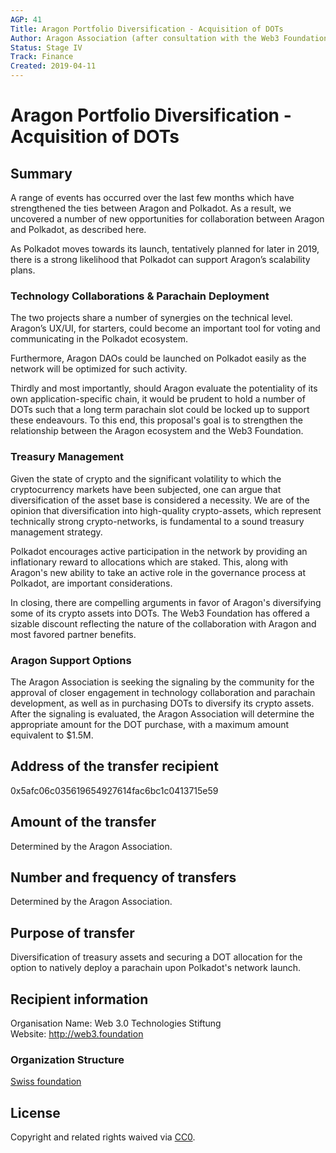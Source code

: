 ```yaml
---
AGP: 41
Title: Aragon Portfolio Diversification - Acquisition of DOTs
Author: Aragon Association (after consultation with the Web3 Foundation)
Status: Stage IV
Track: Finance
Created: 2019-04-11
---
```


# Aragon Portfolio Diversification - Acquisition of DOTs

## Summary
A range of events has occurred over the last few months which have strengthened the ties between Aragon and Polkadot. As a result, we uncovered a number of new opportunities for collaboration between Aragon and Polkadot, as described here.

As Polkadot moves towards its launch, tentatively planned for later in 2019, there is a strong likelihood that Polkadot can support Aragon’s scalability plans.

### Technology Collaborations & Parachain Deployment
The two projects share a number of synergies on the technical level. Aragon’s UX/UI, for starters, could become an important tool for voting and communicating in the Polkadot ecosystem. 

Furthermore, Aragon DAOs could be launched on Polkadot easily as the network will be optimized for such activity.

Thirdly and most importantly, should Aragon evaluate the potentiality of its own application-specific chain, it would be prudent to hold a number of DOTs such that a long term parachain slot could be locked up to support these endeavours.
To this end, this proposal's goal is to strengthen the relationship between the Aragon ecosystem and the Web3 Foundation.

### Treasury Management
Given the state of crypto and the significant volatility to which the cryptocurrency markets have been subjected, one can argue that diversification of the asset base is considered a necessity. We are of the opinion that diversification into high-quality crypto-assets, which represent technically strong crypto-networks, is fundamental to a sound treasury management strategy.

Polkadot encourages active participation in the network by providing an inflationary reward to allocations which are staked. This, along with Aragon's new ability to take an active role in the governance process at Polkadot, are important considerations.

In closing, there are compelling arguments in favor of Aragon's diversifying some of its crypto assets into DOTs. The Web3 Foundation has offered a sizable discount reflecting the nature of the collaboration with Aragon and most favored partner benefits.

### Aragon Support Options
The Aragon Association is seeking the signaling by the community for the approval of closer engagement in technology collaboration and parachain development, as well as in purchasing DOTs to diversify its crypto assets. After the signaling is evaluated, the Aragon Association will determine the appropriate amount for the DOT purchase, with a maximum amount equivalent to $1.5M.

## Address of the transfer recipient
0x5afc06c035619654927614fac6bc1c0413715e59

## Amount of the transfer
Determined by the Aragon Association.

## Number and frequency of transfers
Determined by the Aragon Association.

## Purpose of transfer
Diversification of treasury assets and securing a DOT allocation for the option to natively deploy a parachain upon Polkadot's network launch.

## Recipient information
Organisation Name: Web 3.0 Technologies Stiftung  
Website: http://web3.foundation

### Organization Structure
[Swiss foundation](https://zg.chregister.ch/cr-portal/auszug/auszug.xhtml;jsessionid=c4631e496581e4423cd9aac3d089?uid=CHE-322.596.347)

## License
Copyright and related rights waived via [CC0](https://creativecommons.org/publicdomain/zero/1.0/).
